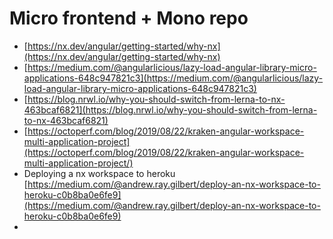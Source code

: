 # Micro frontend + Mono repo

* [https://nx.dev/angular/getting-started/why-nx](https://nx.dev/angular/getting-started/why-nx)
* [https://medium.com/@angularlicious/lazy-load-angular-library-micro-applications-648c947821c3](https://medium.com/@angularlicious/lazy-load-angular-library-micro-applications-648c947821c3)
* [https://blog.nrwl.io/why-you-should-switch-from-lerna-to-nx-463bcaf6821](https://blog.nrwl.io/why-you-should-switch-from-lerna-to-nx-463bcaf6821)
* [https://octoperf.com/blog/2019/08/22/kraken-angular-workspace-multi-application-project](https://octoperf.com/blog/2019/08/22/kraken-angular-workspace-multi-application-project/)
* Deploying a nx workspace to heroku [https://medium.com/@andrew.ray.gilbert/deploy-an-nx-workspace-to-heroku-c0b8ba0e6fe9](https://medium.com/@andrew.ray.gilbert/deploy-an-nx-workspace-to-heroku-c0b8ba0e6fe9)
* 


